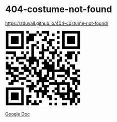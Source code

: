 # 404-costume-not-found

https://zduvall.github.io/404-costume-not-found/

<img src='qr-code.png' style='width: 15rem'>

[Google Doc](https://docs.google.com/document/d/1ctBHv7gKOrhl8CpnJ4H8rpOewPTdOr8hnqIsFAITZIY/edit?usp=sharing)
